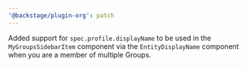 ```yaml
---
'@backstage/plugin-org': patch
---
```


Added support for `spec.profile.displayName` to be used in the `MyGroupsSidebarItem` component via the `EntityDisplayName` component  when you are a member of multiple Groups.
